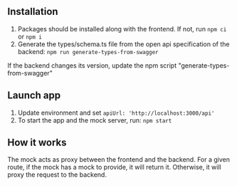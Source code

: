 ## Installation

1. Packages should be installed along with the frontend. If not, run `npm ci` or `npm i`
2. Generate the types/schema.ts file from the open api specification of the backend: `npm run generate-types-from-swagger`

If the backend changes its version, update the npm script "generate-types-from-swagger"

## Launch app

1. Update environment and set `apiUrl: 'http://localhost:3000/api'`
2. To start the app and the mock server, run: `npm start`


## How it works

The mock acts as proxy between the frontend and the backend.
For a given route, if the mock has a mock to provide, it will return it. Otherwise, it will proxy the request to the backend.
